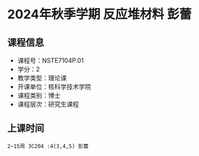 # 2024年秋季学期 反应堆材料 彭蕾






## 课程信息

- 课程号：NSTE7104P.01
- 学分：2
- 教学类型：理论课
- 开课单位：核科学技术学院
- 课程类别：博士
- 课程层次：研究生课程

## 上课时间

```
2~15周 3C204 :4(3,4,5) 彭蕾
```

